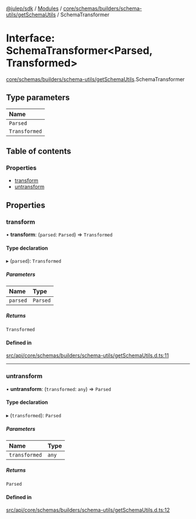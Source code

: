 [@julep/sdk](../README.md) / [Modules](../modules.md) / [core/schemas/builders/schema-utils/getSchemaUtils](../modules/core_schemas_builders_schema_utils_getSchemaUtils.md) / SchemaTransformer

# Interface: SchemaTransformer\<Parsed, Transformed\>

[core/schemas/builders/schema-utils/getSchemaUtils](../modules/core_schemas_builders_schema_utils_getSchemaUtils.md).SchemaTransformer

## Type parameters

| Name |
| :------ |
| `Parsed` |
| `Transformed` |

## Table of contents

### Properties

- [transform](core_schemas_builders_schema_utils_getSchemaUtils.SchemaTransformer.md#transform)
- [untransform](core_schemas_builders_schema_utils_getSchemaUtils.SchemaTransformer.md#untransform)

## Properties

### transform

• **transform**: (`parsed`: `Parsed`) => `Transformed`

#### Type declaration

▸ (`parsed`): `Transformed`

##### Parameters

| Name | Type |
| :------ | :------ |
| `parsed` | `Parsed` |

##### Returns

`Transformed`

#### Defined in

[src/api/core/schemas/builders/schema-utils/getSchemaUtils.d.ts:11](https://github.com/julep-ai/samantha-monorepo/blob/9aefd53/sdks/js/src/api/core/schemas/builders/schema-utils/getSchemaUtils.d.ts#L11)

___

### untransform

• **untransform**: (`transformed`: `any`) => `Parsed`

#### Type declaration

▸ (`transformed`): `Parsed`

##### Parameters

| Name | Type |
| :------ | :------ |
| `transformed` | `any` |

##### Returns

`Parsed`

#### Defined in

[src/api/core/schemas/builders/schema-utils/getSchemaUtils.d.ts:12](https://github.com/julep-ai/samantha-monorepo/blob/9aefd53/sdks/js/src/api/core/schemas/builders/schema-utils/getSchemaUtils.d.ts#L12)
